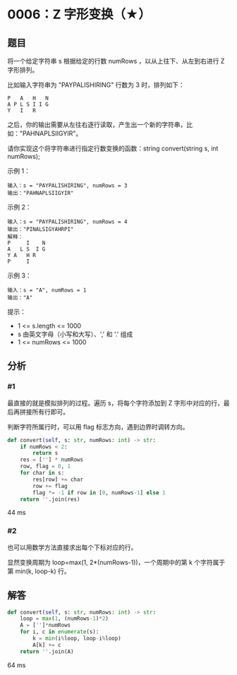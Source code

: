 # 0006：Z 字形变换（★）


## 题目

将一个给定字符串 s 根据给定的行数 numRows ，以从上往下、从左到右进行 Z 字形排列。

比如输入字符串为 "PAYPALISHIRING" 行数为 3 时，排列如下：

    P   A   H   N
    A P L S I I G
    Y   I   R

之后，你的输出需要从左往右逐行读取，产生出一个新的字符串，比如："PAHNAPLSIIGYIR"。

请你实现这个将字符串进行指定行数变换的函数：string convert(string s, int numRows);


示例 1：

    输入：s = "PAYPALISHIRING", numRows = 3
    输出："PAHNAPLSIIGYIR"

示例 2：

    输入：s = "PAYPALISHIRING", numRows = 4
    输出："PINALSIGYAHRPI"
    解释：
    P     I    N
    A   L S  I G
    Y A   H R
    P     I

示例 3：

    输入：s = "A", numRows = 1
    输出："A"

提示：
- 1 <= s.length <= 1000
- s 由英文字母（小写和大写）、',' 和 '.' 组成
- 1 <= numRows <= 1000

## 分析

### #1

最直接的就是模拟排列的过程。遍历 s，将每个字符添加到 Z 字形中对应的行，最后再拼接所有行即可。

判断字符所属行时，可以用 flag 标志方向，遇到边界时调转方向。

```python
def convert(self, s: str, numRows: int) -> str:
    if numRows < 2:
        return s
    res = [''] * numRows
    row, flag = 0, 1
    for char in s:
        res[row] += char
        row += flag
        flag *= -1 if row in [0, numRows-1] else 1
    return ''.join(res)
```
44 ms

### #2

也可以用数学方法直接求出每个下标对应的行。

显然变换周期为 loop=max(1, 2*(numRows-1))，一个周期中的第 k 个字符属于第 min(k, loop-k) 行。

## 解答

```python
def convert(self, s: str, numRows: int) -> str:
    loop = max(1, (numRows-1)*2)
    A = ['']*numRows
    for i, c in enumerate(s):
        k = min(i%loop, loop-i%loop)
        A[k] += c
    return ''.join(A)
```
64 ms


